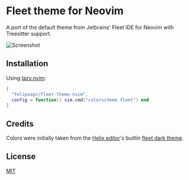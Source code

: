 # Fleet theme for Neovim

A port of the default theme from Jetbrains' Fleet IDE for Neovim with Treesitter support.

![Screenshot](https://user-images.githubusercontent.com/17355488/235284483-77920361-b1b7-4c12-8b1a-d81952aeb947.png)

## Installation

Using [lazy.nvim](https://github.com/folke/lazy.nvim):

```lua
{
  "felipeagc/fleet-theme-nvim",
  config = function() vim.cmd("colorscheme fleet") end
}
```

## Credits

Colors were initially taken from the [Helix editor](https://github.com/helix-editor/helix)'s builtin [fleet dark theme](https://github.com/helix-editor/helix/blob/b0ceac608ebc117399af89b81fbd0837d370161d/runtime/themes/fleet_dark.toml).

## License
[MIT](./LICENSE)
